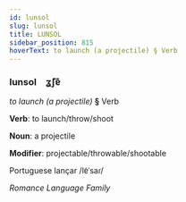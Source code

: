```yaml
---
id: lunsol
slug: lunsol
title: LUNSOL
sidebar_position: 815
hoverText: to launch (a projectile) § Verb
---
```


### lunsol&emsp;<span kind="abugida">ʓ̃ʃɐ͊</span>

*to launch (a projectile)* **§** Verb

**Verb**: to launch/throw/shoot

**Noun**: a projectile

**Modifier**: projectable/throwable/shootable

Portuguese lançar /lɐ̃ˈsaɾ/

*Romance Language Family*